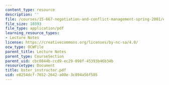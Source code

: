 ```yaml
---
content_type: resource
description: ''
file: /courses/15-667-negotiation-and-conflict-management-spring-2001/e8254dcf76522642a08e3c894a56f585_bster_instructor.pdf
file_size: 10393
file_type: application/pdf
learning_resource_types:
- Lecture Notes
license: https://creativecommons.org/licenses/by-nc-sa/4.0/
ocw_type: OCWFile
parent_title: Lecture Notes
parent_type: CourseSection
parent_uid: cbc0844b-ccd9-ec29-098f-45393b46b34b
resourcetype: Document
title: bster_instructor.pdf
uid: e8254dcf-7652-2642-a08e-3c894a56f585
---
```

